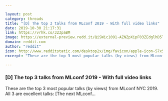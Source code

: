 ```yaml
---

layout: post
category: threads
title: "[D] The top 3 talks from MLconf 2019 - With full video links"
date: 2019-10-30 21:17:31
link: https://vrhk.co/323paBM
image: https://external-preview.redd.it/QiSWic1091-AZNZpXipF03ZEdglhD5loEdlzSVsDjqY.jpg?width=1000&height=500&auto=webp&s=834233ae35476febf87bf967f6369725d7abdf75
domain: reddit.com
author: "reddit"
icon: http://www.redditstatic.com/desktop2x/img/favicon/apple-icon-57x57.png
excerpt: "These are the top 3 most popular talks (by views) from MLconf NYC 2019. All 3 are excellent talks: [The next MLconf..."

---
```


### [D] The top 3 talks from MLconf 2019 - With full video links

These are the top 3 most popular talks (by views) from MLconf NYC 2019. All 3 are excellent talks: [The next MLconf...